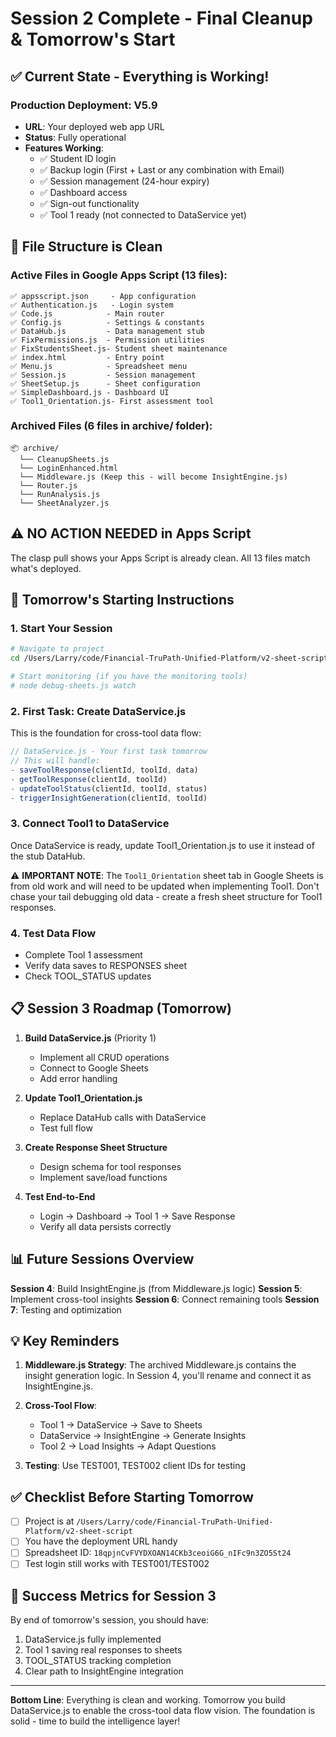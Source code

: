 # Session 2 Complete - Final Cleanup & Tomorrow's Start

## ✅ Current State - Everything is Working!

### Production Deployment: V5.9
- **URL**: Your deployed web app URL
- **Status**: Fully operational
- **Features Working**:
  - ✅ Student ID login
  - ✅ Backup login (First + Last or any combination with Email)
  - ✅ Session management (24-hour expiry)
  - ✅ Dashboard access
  - ✅ Sign-out functionality
  - ✅ Tool 1 ready (not connected to DataService yet)

## 📁 File Structure is Clean

### Active Files in Google Apps Script (13 files):
```
✅ appsscript.json     - App configuration
✅ Authentication.js   - Login system
✅ Code.js            - Main router
✅ Config.js          - Settings & constants
✅ DataHub.js         - Data management stub
✅ FixPermissions.js  - Permission utilities
✅ FixStudentsSheet.js- Student sheet maintenance
✅ index.html         - Entry point
✅ Menu.js            - Spreadsheet menu
✅ Session.js         - Session management
✅ SheetSetup.js      - Sheet configuration
✅ SimpleDashboard.js - Dashboard UI
✅ Tool1_Orientation.js- First assessment tool
```

### Archived Files (6 files in archive/ folder):
```
📦 archive/
  └── CleanupSheets.js
  └── LoginEnhanced.html
  └── Middleware.js (Keep this - will become InsightEngine.js)
  └── Router.js
  └── RunAnalysis.js
  └── SheetAnalyzer.js
```

## ⚠️ NO ACTION NEEDED in Apps Script
The clasp pull shows your Apps Script is already clean. All 13 files match what's deployed.

## 🚀 Tomorrow's Starting Instructions

### 1. Start Your Session
```bash
# Navigate to project
cd /Users/Larry/code/Financial-TruPath-Unified-Platform/v2-sheet-script

# Start monitoring (if you have the monitoring tools)
# node debug-sheets.js watch
```

### 2. First Task: Create DataService.js
This is the foundation for cross-tool data flow:

```javascript
// DataService.js - Your first task tomorrow
// This will handle:
- saveToolResponse(clientId, toolId, data)
- getToolResponse(clientId, toolId) 
- updateToolStatus(clientId, toolId, status)
- triggerInsightGeneration(clientId, toolId)
```

### 3. Connect Tool1 to DataService
Once DataService is ready, update Tool1_Orientation.js to use it instead of the stub DataHub.

⚠️ **IMPORTANT NOTE**: The `Tool1_Orientation` sheet tab in Google Sheets is from old work and will need to be updated when implementing Tool1. Don't chase your tail debugging old data - create a fresh sheet structure for Tool1 responses.

### 4. Test Data Flow
- Complete Tool 1 assessment
- Verify data saves to RESPONSES sheet
- Check TOOL_STATUS updates

## 📋 Session 3 Roadmap (Tomorrow)

1. **Build DataService.js** (Priority 1)
   - Implement all CRUD operations
   - Connect to Google Sheets
   - Add error handling

2. **Update Tool1_Orientation.js**
   - Replace DataHub calls with DataService
   - Test full flow

3. **Create Response Sheet Structure**
   - Design schema for tool responses
   - Implement save/load functions

4. **Test End-to-End**
   - Login → Dashboard → Tool 1 → Save Response
   - Verify all data persists correctly

## 📊 Future Sessions Overview

**Session 4**: Build InsightEngine.js (from Middleware.js logic)
**Session 5**: Implement cross-tool insights
**Session 6**: Connect remaining tools
**Session 7**: Testing and optimization

## 💡 Key Reminders

1. **Middleware.js Strategy**: The archived Middleware.js contains the insight generation logic. In Session 4, you'll rename and connect it as InsightEngine.js.

2. **Cross-Tool Flow**: 
   - Tool 1 → DataService → Save to Sheets
   - DataService → InsightEngine → Generate Insights
   - Tool 2 → Load Insights → Adapt Questions

3. **Testing**: Use TEST001, TEST002 client IDs for testing

## ✅ Checklist Before Starting Tomorrow

- [ ] Project is at `/Users/Larry/code/Financial-TruPath-Unified-Platform/v2-sheet-script`
- [ ] You have the deployment URL handy
- [ ] Spreadsheet ID: `18qpjnCvFVYDXOAN14CKb3ceoiG6G_nIFc9n3ZO5St24`
- [ ] Test login still works with TEST001/TEST002

## 🎯 Success Metrics for Session 3

By end of tomorrow's session, you should have:
1. DataService.js fully implemented
2. Tool 1 saving real responses to sheets
3. TOOL_STATUS tracking completion
4. Clear path to InsightEngine integration

---

**Bottom Line**: Everything is clean and working. Tomorrow you build DataService.js to enable the cross-tool data flow vision. The foundation is solid - time to build the intelligence layer!